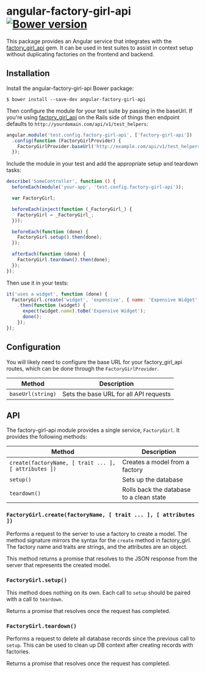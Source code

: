 # angular-factory-girl-api [![Bower version](https://badge.fury.io/bo/angular-factory-girl-api.svg)](http://badge.fury.io/bo/angular-factory-girl-api)

This package provides an Angular service that integrates with the [factory_girl_api][factory_girl_api] gem. It can be used in test suites to assist in context setup without duplicating factories on the frontend and backend.

## Installation

Install the angular-factory-girl-api Bower package:

```
$ bower install --save-dev angular-factory-girl-api
```

Then configure the module for your test suite by passing in the baseUrl. If you're using [factory_girl_api](https://github.com/lexi-lambda/factory_girl_api) on the Rails side of things then endpoint defaults to `http://yourdomain.com/api/v1/test_helpers`:

```js
angular.module('test.config.factory-girl-api', ['factory-girl-api'])
  .config(function (FactoryGirlProvider) {
    FactoryGirlProvider.baseUrl('http://example.com/api/v1/test_helpers');
  });
```

Include the module in your test and add the appropriate setup and teardown tasks:

```js
describe('SomeController', function () {
  beforeEach(module('your-app', 'test.config.factory-girl-api'));

  var FactoryGirl;

  beforeEach(inject(function (_FactoryGirl_) {
    FactoryGirl = _FactoryGirl_;
  }));

  beforeEach(function (done) {
    FactoryGirl.setup().then(done);
  });

  afterEach(function (done) {
    FactoryGirl.teardown().then(done);
  });
});
```

Then use it in your tests:

```js
it('uses a widget', function (done) {
  FactoryGirl.create('widget', 'expensive', { name: 'Expensive Widget' })
    .then(function (widget) {
      expect(widget.name).toBe('Expensive Widget');
      done();
    });
});
```

## Configuration

You will likely need to configure the base URL for your factory_girl_api routes, which can be done through the `FactoryGirlProvider`.

| Method            | Description                                              |
| ----------------- | -------------------------------------------------------- |
| `baseUrl(string)` | Sets the base URL for all API requests                   |

## API

The factory-girl-api module provides a single service, `FactoryGirl`. It provides the following methods:

| Method       | Description                                                   |
| ------------ | ------------------------------------------------------------- |
| `create(factoryName, [ trait ... ], [ attributes ])` | Creates a model from a factory |
| `setup()`    | Sets up the database                                          |
| `teardown()` | Rolls back the database to a clean state                      |

### `FactoryGirl.create(factoryName, [ trait ... ], [ attributes ])`

Performs a request to the server to use a factory to create a model. The method signature mirrors the syntax for the `create` method in factory_girl. The factory name and traits are strings, and the attributes are an object.

This method returns a promise that resolves to the JSON response from the server that represents the created model.

### `FactoryGirl.setup()`

This method does nothing on its own. Each call to `setup` should be paired with a call to `teardown`.

Returns a promise that resolves once the request has completed.

### `FactoryGirl.teardown()`

Performs a request to delete all database records since the previous call to `setup`. This can be used to clean up DB context after creating records with factories.

Returns a promise that resolves once the request has completed.

[factory_girl_api]: https://github.com/lexi-lambda/factory_girl_api
